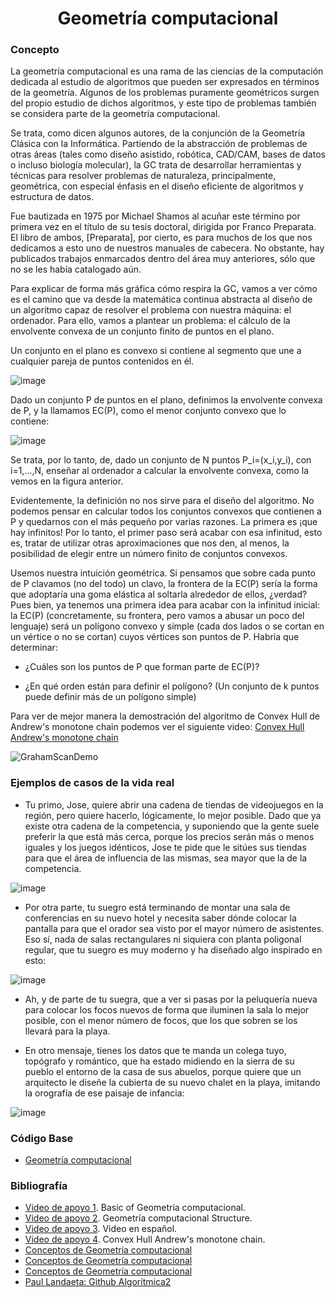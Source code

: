 <h1 align="center"> Geometría computacional </h1>

### Concepto 
La geometría computacional es una rama de las ciencias de la computación dedicada al estudio de algoritmos que pueden ser expresados en términos de la geometría. Algunos de los problemas puramente geométricos surgen del propio estudio de dichos algoritmos, y este tipo de problemas también se considera parte de la geometría computacional.

Se trata, como dicen algunos autores, de la conjunción de la Geometría Clásica con la Informática. Partiendo de la abstracción de problemas de otras áreas (tales como diseño asistido, robótica, CAD/CAM, bases de datos o incluso biología molecular), la GC trata de desarrollar herramientas y técnicas para resolver problemas de naturaleza, principalmente, geométrica, con especial énfasis en el diseño eficiente de algoritmos y estructura de datos.

Fue bautizada en 1975 por Michael Shamos al acuñar este término por primera vez en el título de su tesis doctoral, dirigida por Franco Preparata. El libro de ambos, [Preparata], por cierto, es para muchos de los que nos dedicamos a esto uno de nuestros manuales de cabecera. No obstante, hay publicados trabajos enmarcados dentro del área muy anteriores, sólo que no se les había catalogado aún.

Para explicar de forma más gráfica cómo respira la GC, vamos a ver cómo es el camino que va desde la matemática continua abstracta al diseño de un algoritmo capaz de resolver el problema con nuestra máquina: el ordenador. Para ello, vamos a plantear un problema: el cálculo de la envolvente convexa de un conjunto finito de puntos en el plano.

Un conjunto en el plano es convexo si contiene al segmento que une a cualquier pareja de puntos contenidos en él.

![image](https://user-images.githubusercontent.com/90888080/199369662-c6adc5cc-b7bd-4b0b-8314-e8cc0b8375d6.png)

Dado un conjunto P de puntos en el plano, definimos la envolvente convexa de P, y la llamamos EC(P), como el menor conjunto convexo que lo contiene:

![image](https://user-images.githubusercontent.com/90888080/199370077-2d53ace4-2336-4ddf-81af-bd55d71665a4.png)

Se trata, por lo tanto, de, dado un conjunto de N puntos P_i=(x_i,y_i), con i=1,...,N, enseñar al ordenador a calcular la envolvente convexa, como la vemos en la figura anterior.

Evidentemente, la definición no nos sirve para el diseño del algoritmo. No podemos pensar en calcular todos los conjuntos convexos que contienen a P y quedarnos con el más pequeño por varias razones. La primera es ¡que hay infinitos! Por lo tanto, el primer paso será acabar con esa infinitud, esto es, tratar de utilizar otras aproximaciones que nos den, al menos, la posibilidad de elegir entre un número finito de conjuntos convexos.

Usemos nuestra intuición geométrica. Si pensamos que sobre cada punto de P clavamos (no del todo) un clavo, la frontera de la EC(P) sería la forma que adoptaría una goma elástica al soltarla alrededor de ellos, ¿verdad? Pues bien, ya tenemos una primera idea para acabar con la infinitud inicial: la EC(P) (concretamente, su frontera, pero vamos a abusar un poco del lenguaje) será un polígono convexo y simple (cada dos lados o se cortan en un vértice o no se cortan) cuyos vértices son puntos de P. Habría que determinar:

- ¿Cuáles son los puntos de P que forman parte de EC(P)?

- ¿En qué orden están para definir el polígono? (Un conjunto de k puntos puede definir más de un polígono simple)

Para ver de mejor manera la demostración del algoritmo de Convex Hull de Andrew's monotone chain podemos ver el siguiente video:
[Convex Hull Andrew's monotone chain](https://www.youtube.com/watch?v=dw120YcIav8)

![GrahamScanDemo](https://user-images.githubusercontent.com/90888080/199371647-00d01373-8bc2-4fe5-b307-92a47d4a392a.gif)

### Ejemplos de casos de la vida real
- Tu primo, Jose, quiere abrir una cadena de tiendas de videojuegos en la región, pero quiere hacerlo, lógicamente, lo mejor posible. Dado que ya existe otra cadena de la competencia, y suponiendo que la gente suele preferir la que está más cerca, porque los precios serán más o menos iguales y los juegos idénticos, Jose te pide que le sitúes sus tiendas para que el área de influencia de las mismas, sea mayor que la de la competencia.

![image](https://user-images.githubusercontent.com/90888080/199371137-e8621ec3-b91d-4fa5-96eb-6a151bcfbc44.png)

- Por otra parte, tu suegro está terminando de montar una sala de conferencias en su nuevo hotel y necesita saber dónde colocar la pantalla para que el orador sea visto por el mayor número de asistentes. Eso sí, nada de salas rectangulares ni siquiera con planta poligonal regular, que tu suegro es muy moderno y ha diseñado algo inspirado en esto:

![image](https://user-images.githubusercontent.com/90888080/199371163-50bd416b-cd26-48d6-a60b-6f8914c619f1.png)

- Ah, y de parte de tu suegra, que a ver si pasas por la peluquería nueva para colocar los focos nuevos de forma que iluminen la sala lo mejor posible, con el menor número de focos, que los que sobren se los llevará para la playa.

- En otro mensaje, tienes los datos que te manda un colega tuyo, topógrafo y romántico, que ha estado midiendo en la sierra de su pueblo el entorno de la casa de sus abuelos, porque quiere que un arquitecto le diseñe la cubierta de su nuevo chalet en la playa, imitando la orografía de ese paisaje de infancia:

![image](https://user-images.githubusercontent.com/90888080/199371102-fbb0263b-0408-4a8d-a565-4b396bc3a084.png)

### Código Base
- [Geometría computacional](https://github.com/PabloAcker/Algoritmica/blob/main/Cap5%20Geometr%C3%ADa%20Computacional/geometria.cpp)

### Bibliografía
- [Video de apoyo 1](https://www.youtube.com/watch?v=Vu84lmMzP2o&t=744s). Basic of Geometría computacional.
- [Video de apoyo 2](https://www.youtube.com/watch?v=fTqPVjy0rzU). Geometría computacional Structure.
- [Video de apoyo 3](https://www.youtube.com/watch?v=QGaZ3SJUG9w). Video en español.
- [Video de apoyo 4](https://www.youtube.com/watch?v=dw120YcIav8). Convex Hull Andrew's monotone chain.
- [Conceptos de Geometría computacional](https://es.wikipedia.org/wiki/Geometr%C3%ADa_computacional#:~:text=%E2%80%8B%E2%80%8B,gr%C3%A1ficos%20por%20ordenador%20o%20CAD.)
- [Conceptos de Geometría computacional](https://www.gaussianos.com/una-interesante-introduccion-a-la-geometria-computacional/)
- [Conceptos de Geometría computacional](http://www.elsevier.com/wps/find/journaleditorialboard.cws_home/505629/editorialboard)
- [Paul Landaeta: Github Algorítmica2](https://github.com/PaulLandaeta/algoritmica2/tree/master/contenido/Geometria)
